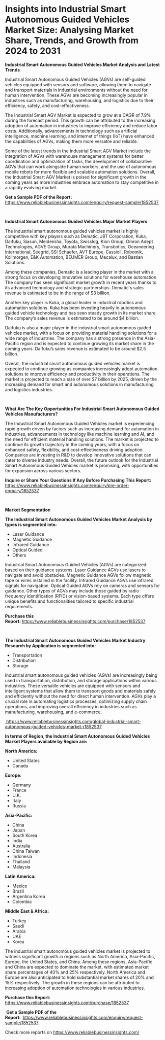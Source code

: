 <p><h1>Insights into Industrial Smart Autonomous Guided Vehicles Market Size: Analysing Market Share, Trends, and Growth from 2024 to 2031</h1></p><p><strong>Industrial Smart Autonomous Guided Vehicles Market Analysis and Latest Trends</strong></p>
<p><p>Industrial Smart Autonomous Guided Vehicles (AGVs) are self-guided vehicles equipped with sensors and software, allowing them to navigate and transport materials in industrial environments without the need for human intervention. These AGVs are becoming increasingly popular in industries such as manufacturing, warehousing, and logistics due to their efficiency, safety, and cost-effectiveness.</p><p>The Industrial Smart AGV Market is expected to grow at a CAGR of 7.9% during the forecast period. This growth can be attributed to the increasing adoption of automation in industries to improve efficiency and reduce labor costs. Additionally, advancements in technology such as artificial intelligence, machine learning, and internet of things (IoT) have enhanced the capabilities of AGVs, making them more versatile and reliable.</p><p>Some of the latest trends in the Industrial Smart AGV Market include the integration of AGVs with warehouse management systems for better coordination and optimization of tasks, the development of collaborative AGVs that can work alongside human workers, and the use of autonomous mobile robots for more flexible and scalable automation solutions. Overall, the Industrial Smart AGV Market is poised for significant growth in the coming years as more industries embrace automation to stay competitive in a rapidly evolving market.</p></p>
<p><strong>Get a Sample PDF of the Report:&nbsp;</strong> <a href="https://www.reliablebusinessinsights.com/enquiry/request-sample/1852537">https://www.reliablebusinessinsights.com/enquiry/request-sample/1852537</a></p>
<p>&nbsp;</p>
<p><strong>Industrial Smart Autonomous Guided Vehicles Major Market Players</strong></p>
<p><p>The industrial smart autonomous guided vehicles market is highly competitive with key players such as Dematic, JBT Corporation, Kuka, Daifuku, Siasun, Meidensha, Toyota, Swisslog, Kion Group, Omron Adept Technologies, AGVE Group, Murata Machinery, Transbotics, Oceaneering International, Seegrid, SSI Schaefer, AVT Europe, Cassioli, Robotnik, Kollmorgen, E&K Automation, BEUMER Group, Mecalux, and Bastian Solutions.</p><p>Among these companies, Dematic is a leading player in the market with a strong focus on developing innovative solutions for warehouse automation. The company has seen significant market growth in recent years thanks to its advanced technology and strategic partnerships. Dematic's sales revenue is estimated to be in the range of $3 billion.</p><p>Another key player is Kuka, a global leader in industrial robotics and automation solutions. Kuka has been investing heavily in autonomous guided vehicle technology and has seen steady growth in its market share. The company’s sales revenue is estimated to be around $4 billion.</p><p>Daifuku is also a major player in the industrial smart autonomous guided vehicles market, with a focus on providing material handling solutions for a wide range of industries. The company has a strong presence in the Asia-Pacific region and is expected to continue growing its market share in the coming years. Daifuku’s sales revenue is estimated to be around $2.5 billion.</p><p>Overall, the industrial smart autonomous guided vehicles market is expected to continue growing as companies increasingly adopt automation solutions to improve efficiency and productivity in their operations. The market is projected to reach a size of over $7 billion by 2025, driven by the increasing demand for smart and autonomous solutions in manufacturing and logistics industries.</p></p>
<p>&nbsp;</p>
<p><strong>What Are The Key Opportunities For Industrial Smart Autonomous Guided Vehicles Manufacturers?</strong></p>
<p><p>The Industrial Smart Autonomous Guided Vehicles market is experiencing rapid growth driven by factors such as increasing demand for automation in industries, advancements in technology like machine learning and AI, and the need for efficient material handling solutions. The market is projected to continue its growth trajectory in the coming years, with a focus on enhanced safety, flexibility, and cost-effectiveness driving adoption. Companies are investing in R&D to develop innovative solutions that can cater to diverse industry needs. Overall, the future outlook for the Industrial Smart Autonomous Guided Vehicles market is promising, with opportunities for expansion across various sectors.</p></p>
<p><strong>Inquire or Share Your Questions If Any Before Purchasing This Report:</strong> <a href="https://www.reliablebusinessinsights.com/enquiry/pre-order-enquiry/1852537">https://www.reliablebusinessinsights.com/enquiry/pre-order-enquiry/1852537</a></p>
<p>&nbsp;</p>
<p><strong>Market Segmentation</strong></p>
<p><strong>The Industrial Smart Autonomous Guided Vehicles Market Analysis by types is segmented into:</strong></p>
<p><ul><li>Laser Guidance</li><li>Magnetic Guidance</li><li>Infrared Guidance</li><li>Optical Guided</li><li>Others</li></ul></p>
<p><p>Industrial Smart Autonomous Guided Vehicles (AGVs) are categorized based on their guidance systems. Laser Guidance AGVs use lasers to navigate and avoid obstacles. Magnetic Guidance AGVs follow magnetic tape or wires installed in the facility. Infrared Guidance AGVs use infrared signals for navigation. Optical Guided AGVs rely on cameras and sensors for guidance. Other types of AGVs may include those guided by radio frequency identification (RFID) or vision-based systems. Each type offers unique benefits and functionalities tailored to specific industrial requirements.</p></p>
<p><strong>Purchase this Report:&nbsp;</strong><a href="https://www.reliablebusinessinsights.com/purchase/1852537">https://www.reliablebusinessinsights.com/purchase/1852537</a></p>
<p>&nbsp;</p>
<p><strong>The Industrial Smart Autonomous Guided Vehicles Market Industry Research by Application is segmented into:</strong></p>
<p><ul><li>Transportation</li><li>Distribution</li><li>Storage</li></ul></p>
<p><p>Industrial smart autonomous guided vehicles (AGVs) are increasingly being used in transportation, distribution, and storage applications within various industries. These versatile vehicles are equipped with sensors and intelligent systems that allow them to transport goods and materials safely and efficiently without the need for direct human intervention. AGVs play a crucial role in automating logistics processes, optimizing supply chain operations, and improving overall efficiency in industries such as manufacturing, warehousing, and e-commerce.</p></p>
<p><a href="https://www.reliablebusinessinsights.com/global-industrial-smart-autonomous-guided-vehicles-market-r1852537">&nbsp;https://www.reliablebusinessinsights.com/global-industrial-smart-autonomous-guided-vehicles-market-r1852537</a></p>
<p><strong>In terms of Region, the Industrial Smart Autonomous Guided Vehicles Market Players available by Region are:</strong></p>
<p>
    <p> <strong> North America: </strong>
        <ul>
            <li>United States</li>
            <li>Canada</li>
        </ul>
        </p> 
    <p> <strong> Europe: </strong>
        <ul>
            <li>Germany</li>
            <li>France</li>
            <li>U.K.</li>
            <li>Italy</li>
            <li>Russia</li>
        </ul>
        </p> 
    <p> <strong> Asia-Pacific: </strong>
        <ul>
            <li>China</li>
            <li>Japan</li>
            <li>South Korea</li>
            <li>India</li>
            <li>Australia</li>
            <li>China Taiwan</li>
            <li>Indonesia</li>
            <li>Thailand</li>
            <li>Malaysia</li>
        </ul>
        </p> 
    <p> <strong> Latin America: </strong>
        <ul>
            <li>Mexico</li>
            <li>Brazil</li>
            <li>Argentina Korea</li>
            <li>Colombia</li>
        </ul>
        </p> 
    <p> <strong> Middle East & Africa: </strong>
        <ul>
            <li>Turkey</li>
            <li>Saudi</li>
            <li>Arabia</li>
            <li>UAE</li>
            <li>Korea</li>
        </ul>
    </p>
    </p>
<p><p>The industrial smart autonomous guided vehicles market is projected to witness significant growth in regions such as North America, Asia-Pacific, Europe, the United States, and China. Among these regions, Asia-Pacific and China are expected to dominate the market, with estimated market share percentages of 40% and 25% respectively. North America and Europe are also anticipated to hold substantial market shares of 20% and 15% respectively. The growth in these regions can be attributed to increasing adoption of automation technologies in various industries.</p></p>
<p><strong>Purchase this Report: </strong><a href="https://www.reliablebusinessinsights.com/purchase/1852537">https://www.reliablebusinessinsights.com/purchase/1852537</a></p>
<p>&nbsp;<strong>Get a Sample PDF of the Report:&nbsp;&nbsp;</strong><a href="https://www.reliablebusinessinsights.com/enquiry/request-sample/1852537">https://www.reliablebusinessinsights.com/enquiry/request-sample/1852537</a></p>
<p><strong></strong></p>
<p>Check more reports on <a href="https://www.reliablebusinessinsights.com/">https://www.reliablebusinessinsights.com/</a></p>